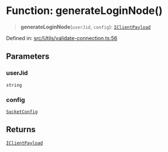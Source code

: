 # Function: generateLoginNode()

> **generateLoginNode**(`userJid`, `config`): [`IClientPayload`](../namespaces/proto/interfaces/IClientPayload.md)

Defined in: [src/Utils/validate-connection.ts:56](https://github.com/Fokusdotid/bail/blob/fcd0cec6f26de1fb545eb2e03fa5c63fbad99d3d/src/Utils/validate-connection.ts#L56)

## Parameters

### userJid

`string`

### config

[`SocketConfig`](../type-aliases/SocketConfig.md)

## Returns

[`IClientPayload`](../namespaces/proto/interfaces/IClientPayload.md)
